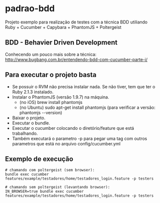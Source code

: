 padrao-bdd
==========

Projeto exemplo para realização de testes com a técnica BDD utiliando Ruby + Cucumber + Capybara + PhantomJS + Poltergeist

BDD - Behavier Driven Development
---------------------------------

Conhecendo um pouco mais sobre a técnica: http://www.bugbang.com.br/entendendo-bdd-com-cucumber-parte-i/

Para executar o projeto basta
-----------------------------

- Se possuir o RVM não precisa instalar nada. Se não tiver, tem que ter o Ruby 2.1.3 instalado.
- Instalar o PhantomJS (versão 1.9.7) na máquina.
	* (no iOS) brew install phantomjs 
	* (no Ubuntu) sudo apt-get install phantomjs
	(para verificar a versão: phantomjs --version)
- Baixar o projeto.
- Executar o bundle.
- Executar o cucumber colocando o diretório/feature que está trabalhando.
- Também executará o parametro -p <tag> para pegar uma tag com outros parametros que está no arquivo config/cucumber.yml
 
Exemplo de execução
-------------------
	
	# chamando com poltergeist (sem browser): 
	bundle exec cucumber features/example/testadores/home/testadores_login.feature -p testers

	# chamando sem poltergeist (levantando browser):
	IN_BROWSER=true bundle exec cucumber features/example/testadores/home/testadores_login.feature -p testers